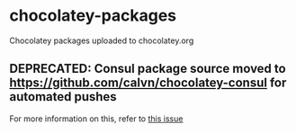 # chocolatey-packages

Chocolatey packages uploaded to chocolatey.org

## DEPRECATED: Consul package source moved to https://github.com/calvn/chocolatey-consul for automated pushes

For more information on this, refer to [this issue](https://github.com/calvn/chocolatey-packages/issues/10)
